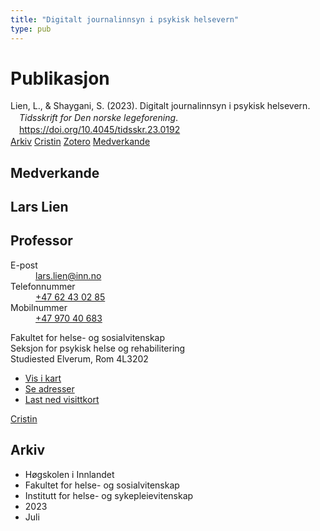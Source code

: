 ```yaml
---
title: "Digitalt journalinnsyn i psykisk helsevern"
type: pub
---
```

<h1>Publikasjon</h1>
<article id="csl-bib-container-RZ6CC9SI" class="csl-bib-container">
  <div class="csl-bib-body" style="line-height: 1.35; padding-left: 1em; text-indent:-1em;">
  <div class="csl-entry">Lien, L., &amp; Shaygani, S. (2023). Digitalt journalinnsyn i psykisk helsevern. <i>Tidsskrift for Den norske legeforening</i>. <a href="https://doi.org/10.4045/tidsskr.23.0192">https://doi.org/10.4045/tidsskr.23.0192</a></div>
</div>
  <div class="csl-bib-buttons">
    <a href="#taxonomy-article-RZ6CC9SI" class="csl-bib-button">Arkiv</a>
    <a href="https://app.cristin.no/results/show.jsf?id=2160957" alt="Cristin URL" class="csl-bib-button">Cristin</a>
    <a href="http://zotero.org/groups/5022929/items/RZ6CC9SI" alt="Zotero URL" class="csl-bib-button">Zotero</a>
    <a href="#contributors-article-RZ6CC9SI" class="csl-bib-button">Medverkande</a>
  </div>
  <div id="csl-bib-meta-container-RZ6CC9SI"></div>
</article>
<div id="csl-bib-meta-RZ6CC9SI" class="csl-bib-meta">
  <article id="contributors-article-RZ6CC9SI" class="contributors-article">
    <h1>Medverkande</h1>
    <div class="personas">
<div class="vrtx-hinn-person-card">
<div class="photo">
<i class="lar la-user-circle missing-person"></i>
</div>
<div class="info">
<hgroup><h1>Lars Lien</h1>
<h2>Professor</h2>
</hgroup><dl>
<dt>E-post</dt>
<dd>
<a href="mailto:lars.lien@inn.no">lars.lien@inn.no</a>
</dd>
<dt>Telefonnummer</dt>
<dd><a href="tel:+4762430285">
+47 62 43 02 85
</a></dd>
<dt>Mobilnummer</dt>
<dd><a href="tel:+4797040683">
+47 970 40 683
</a></dd>
</dl>
<p>
Fakultet for helse- og sosialvitenskap<br>
Seksjon for psykisk helse og rehabilitering<br>
Studiested Elverum,
Rom 4L3202
</p>
<ul class="vrtx-hinn-links">
<li><a href="https://www.google.com/maps?q=60.88177,11.53669">Vis i kart</a></li>
<li><a href="https://www.inn.no/finn-en-ansatt/lars-lien.html#vrtx-hinn-addresses">Se adresser</a></li>
<li><a href="https://www.inn.no/finn-en-ansatt/lars-lien.html?vrtx=vcf">Last ned visittkort</a></li>
</ul>
</div>
</div>
<a href="https://app.cristin.no/persons/show.jsf?id=14287" alt="Cristin URL" class="personas-cristin">Cristin</a>
</div>
  </article>
  <article id="taxonomy-article-RZ6CC9SI" class="taxonomy-article">
    <h1>Arkiv</h1>
    <ul>
      <li>Høgskolen i Innlandet</li>
      <li>Fakultet for helse- og sosialvitenskap</li>
      <li>Institutt for helse- og sykepleievitenskap</li>
      <li>2023</li>
      <li>Juli</li>
    </ul>
  </article>
</div>
